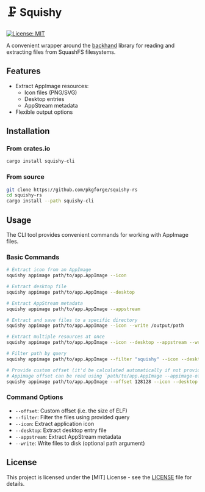 # 🗜️ Squishy

[![License: MIT](https://img.shields.io/badge/License-MIT-yellow.svg)](https://opensource.org/licenses/MIT)

A convenient wrapper around the [backhand](https://github.com/wcampbell0x2a/backhand) library for reading and extracting files from SquashFS filesystems.

## Features

- Extract AppImage resources:
  - Icon files (PNG/SVG)
  - Desktop entries
  - AppStream metadata
- Flexible output options

## Installation

### From crates.io

```bash
cargo install squishy-cli
```

### From source

```bash
git clone https://github.com/pkgforge/squishy-rs
cd squishy-rs
cargo install --path squishy-cli
```

## Usage

The CLI tool provides convenient commands for working with AppImage files.

### Basic Commands

```bash
# Extract icon from an AppImage
squishy appimage path/to/app.AppImage --icon

# Extract desktop file
squishy appimage path/to/app.AppImage --desktop

# Extract AppStream metadata
squishy appimage path/to/app.AppImage --appstream

# Extract and save files to a specific directory
squishy appimage path/to/app.AppImage --icon --write /output/path

# Extract multiple resources at once
squishy appimage path/to/app.AppImage --icon --desktop --appstream --write

# Filter path by query
squishy appimage path/to/app.AppImage --filter "squishy" --icon --desktop --appstream --write

# Provide custom offset (it'd be calculated automatically if not provided)
# Appimage offset can be read using `path/to/app.AppImage --appimage-offset`
squishy appimage path/to/app.AppImage --offset 128128 --icon --desktop --appstream --write
```

### Command Options

- `--offset`: Custom offset (i.e. the size of ELF)
- `--filter`: Filter the files using provided query
- `--icon`: Extract application icon
- `--desktop`: Extract desktop entry file
- `--appstream`: Extract AppStream metadata
- `--write`: Write files to disk (optional path argument)

## License

This project is licensed under the [MIT] License - see the [LICENSE](LICENSE) file for details.
